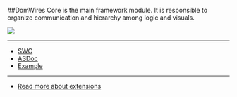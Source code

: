 ##DomWires
Core is the main framework module. It is responsible to organize communication and hierarchy among logic and visuals.

![](https://github.com/CrazyFlasher/crazyfm/blob/gh-pages/assets/core2.jpg?raw=true)

***

- [SWC](http://188.166.108.195/projects/crazyfm/core/crazyfm-core_latest.zip)
- [ASDoc](http://188.166.108.195/projects/crazyfm/core/doc)
- [Example](https://github.com/CrazyFlasher/crazyfm-examples/tree/master/bubbleCommandPattern)

***

- [Read more about extensions](../extensions)